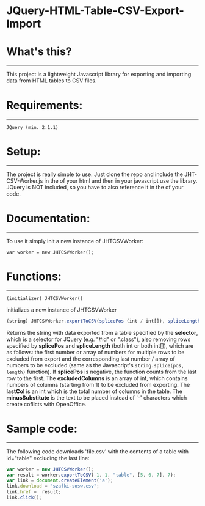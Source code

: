 # JQuery-HTML-Table-CSV-Export-Import

# What's this?
***
This project is a lightweight Javascript library for exporting and importing data from HTML tables to CSV files.

# Requirements:
***
`JQuery (min. 2.1.1)`

# Setup:
***
The project is really simple to use. Just clone the repo and include the JHT-CSV-Worker.js in the <head> of your html and then in your javascript use the library. JQuery is NOT included, so you have to also reference it in the <head> of your code.

# Documentation:
***
To use it simply init a new instance of JHTCSVWorker:

`var worker = new JHTCSVWorker();`

# Functions:
***
```javascipt
(initializer) JHTCSVWorker()
```
initializes a new instance of JHTCSVWorker

```javascript
(string) JHTCSVWorker.exportToCSV(splicePos (int / int[]), spliceLength (int / int[]), selector (string), excludedColumns (int[]), lastCol (int), minusSubstitute (string);
```

Returns the string with data exported from a table specified by the **selector**, which is a selector for JQuery (e.g. "#id" or ".class"), also removing rows specified by **splicePos** and **spliceLength** (both int or both int[]), which are as follows: the first number or array of numbers for multiple rows to be excluded from export and the corresponding last number / array of numbers to be excluded (same as the Javascript's `string.splice(pos, length)` function). If **splicePos** is negative, the function counts from the last row to the first. The **excludedColumns** is an array of int, which contains numbers of columns (starting from 1) to be excluded from exporting. The **lastCol** is an int which is the total number of columns in the table. The **minusSubstitute** is the text to be placed instead of '-' characters which create coflicts with OpenOffice.

# Sample code:
***
The following code downloads 'file.csv' with the contents of a table with id="table" excluding the last line:

```javascript
var worker = new JHTCSVWorker();
var result = worker.exportToCSV(-1, 1, "table", [5, 6, 7], 7);
var link = document.createElement('a');
link.download = "szafki-sosw.csv";
link.href =  result;
link.click();
```

